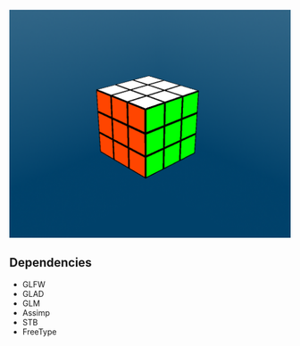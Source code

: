 ![Alt text](Photo.png?raw=true "Solar System")


## Dependencies
* GLFW
* GLAD
* GLM
* Assimp
* STB
* FreeType